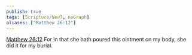 ```yaml
---
publish: true
tags: [Scripture/NewT, noGraph]
aliases: ["Matthew 26:12"]
---
```

[Matthew 26:12](https://churchofjesuschrist.org/study/scriptures/nt/matt/26?lang=eng&id=p12#p12) For in that she hath poured this ointment on my body, she did it for my burial.
